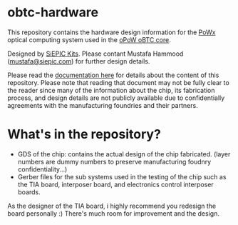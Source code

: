 # obtc-hardware

This repository contains the hardware design information for the [PoWx](https://www.powx.org/) optical computing system used in the [oPoW oBTC core](https://github.com/PoWx-Org/obtc-core).

Designed by [SiEPIC Kits](https://www.siepic.com/). Please contant Mustafa Hammood (mustafa@siepic.com) for further design details.

Please read the [documentation here](siepic_powx_hardware.pdf) for details about the content of this repository. Please note that reading that document may not be fully clear to the reader since many of the information about the chip, its fabrication process, and design details are not publicly available due to confidentially agreements with the manufacturing foundries and their partners.

# What's in the repository?

- GDS of the chip: contains the actual design of the chip fabricated. (layer numbers are dummy numbers to preserve manufacturing foudnry confidentiality...)
- Gerber files for the sub systems used in the testing of the chip such as the TIA board, interposer board, and electronics control interposer boards.

As the designer of the TIA board, i highly recommend you redesign the board personally :) There's much room for improvement and the design.

